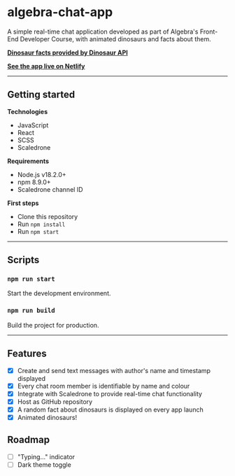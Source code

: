 # algebra-chat-app

A simple real-time chat application developed as part of Algebra's Front-End Developer Course, with animated dinosaurs and facts about them.

[**Dinosaur facts provided by Dinosaur API**](https://dinosaur-facts-api.shultzlab.com/)

[**See the app live on Netlify**](https://afelja-algebra-chat-app.netlify.app)

---

## Getting started

**Technologies**

- JavaScript
- React
- SCSS
- Scaledrone

**Requirements**

- Node.js v18.2.0+
- npm 8.9.0+
- Scaledrone channel ID

**First steps**

- Clone this repository
- Run `npm install`
- Run `npm start`

---

## Scripts

### `npm run start`

Start the development environment.

### `npm run build`

Build the project for production.

---

## Features

- [x] Create and send text messages with author's name and timestamp displayed
- [x] Every chat room member is identifiable by name and colour
- [x] Integrate with Scaledrone to provide real-time chat functionality
- [x] Host as GitHub repository
- [x] A random fact about dinosaurs is displayed on every app launch
- [x] Animated dinosaurs!

## Roadmap

- [ ] "Typing..." indicator
- [ ] Dark theme toggle
